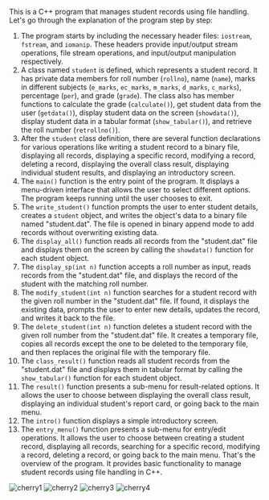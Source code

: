 This is a C++ program that manages student records using file handling. Let's go through the explanation of the program step by step:

1. The program starts by including the necessary header files: `iostream`, `fstream`, and `iomanip`. These headers provide input/output stream operations, file stream operations, and input/output manipulation respectively.
2. A class named `student` is defined, which represents a student record. It has private data members for roll number (`rollno`), name (`name`), marks in different subjects (`e_marks`, `ec_marks`, `m_marks`, `d_marks`, `c_marks`), percentage (`per`), and grade (`grade`). The class also has member functions to calculate the grade (`calculate()`), get student data from the user (`getdata()`), display student data on the screen (`showdata()`), display student data in a tabular format (`show_tabular()`), and retrieve the roll number (`retrollno()`).
3. After the `student` class definition, there are several function declarations for various operations like writing a student record to a binary file, displaying all records, displaying a specific record, modifying a record, deleting a record, displaying the overall class result, displaying individual student results, and displaying an introductory screen.
4. The `main()` function is the entry point of the program. It displays a menu-driven interface that allows the user to select different options. The program keeps running until the user chooses to exit.
5. The `write_student()` function prompts the user to enter student details, creates a `student` object, and writes the object's data to a binary file named "student.dat". The file is opened in binary append mode to add records without overwriting existing data.
6. The `display_all()` function reads all records from the "student.dat" file and displays them on the screen by calling the `showdata()` function for each student object.
7. The `display_sp(int n)` function accepts a roll number as input, reads records from the "student.dat" file, and displays the record of the student with the matching roll number.
8. The `modify_student(int n)` function searches for a student record with the given roll number in the "student.dat" file. If found, it displays the existing data, prompts the user to enter new details, updates the record, and writes it back to the file.
9. The `delete_student(int n)` function deletes a student record with the given roll number from the "student.dat" file. It creates a temporary file, copies all records except the one to be deleted to the temporary file, and then replaces the original file with the temporary file.
10. The `class_result()` function reads all student records from the "student.dat" file and displays them in tabular format by calling the `show_tabular()` function for each student object.
11. The `result()` function presents a sub-menu for result-related options. It allows the user to choose between displaying the overall class result, displaying an individual student's report card, or going back to the main menu.
12. The `intro()` function displays a simple introductory screen.
13. The `entry_menu()` function presents a sub-menu for entry/edit operations. It allows the user to choose between creating a student record, displaying all records, searching for a specific record, modifying a record, deleting a record, or going back to the main menu.
That's the overview of the program. It provides basic functionality to manage student records using file handling in C++.

![cherry1](https://github.com/Madalacharitavya/StudentReportManagementSystem/assets/102969979/8c92483e-41b1-4a50-b8a5-0df3366acdb6)
![cherry2](https://github.com/Madalacharitavya/StudentReportManagementSystem/assets/102969979/a31b66fb-2727-414e-ac1a-537063506965)
![cherry3](https://github.com/Madalacharitavya/StudentReportManagementSystem/assets/102969979/bf748968-076c-4d6c-8464-3fa38e4c52e6)
![cherry4](https://github.com/Madalacharitavya/StudentReportManagementSystem/assets/102969979/8cd9b540-0b83-4e8f-b4f6-0c075f9508b6)

